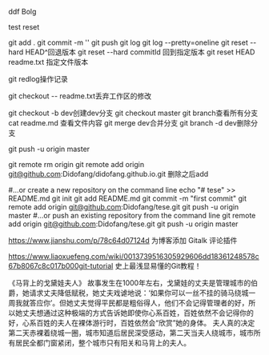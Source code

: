 ddf Bolg


test reset









git add .
git commit -m ''
git push
git log 
git log --pretty=oneline
git reset --hard HEAD^回退版本
git reset --hard commitId 回到指定版本
git reset HEAD readme.txt 指定文件版本


git redlog操作记录

git checkout -- readme.txt丢弃工作区的修改

git checkout -b dev创建dev分支
git checkout master
git branch查看所有分支
cat readme.md 查看文件内容
git merge dev合并分支
git branch -d dev删除分支

git push -u origin master

git remote rm origin
git remote add origin git@github.com:Didofang/didofang.github.io.git
删除之后add

#…or create a new repository on the command line
echo "# tese" >> README.md
git init
git add README.md
git commit -m "first commit"
git remote add origin git@github.com:Didofang/tese.git
git push -u origin master
#…or push an existing repository from the command line
git remote add origin git@github.com:Didofang/tese.git
git push -u origin master

https://www.jianshu.com/p/78c64d07124d 为博客添加 Gitalk 评论插件

https://www.liaoxuefeng.com/wiki/0013739516305929606dd18361248578c67b8067c8c017b000git-tutorial
史上最浅显易懂的Git教程！




《马背上的戈黛娃夫人》
故事发生在1000年左右，戈黛娃的丈夫是管理城市的伯爵，她请求丈夫降低赋税，她丈夫戏谑地说：‘如果你可以一丝不挂的骑马绕城一周我就答应你’。但她丈夫觉得平民都是粗俗得人，他们不会记得管理者的好，所以她丈夫想通过这种极端的方式告诉她即使你心系百姓，百姓依然不会记得你的好，心系百姓的夫人在裸体游行时，百姓依然会“欣赏”她的身体。
夫人真的决定第二天赤裸着绕城一圈，城市知道后居民深受感动，第二天当夫人绕城市，城市所有居民全都门窗紧闭，整个城市只有阳关和马背上的夫人。